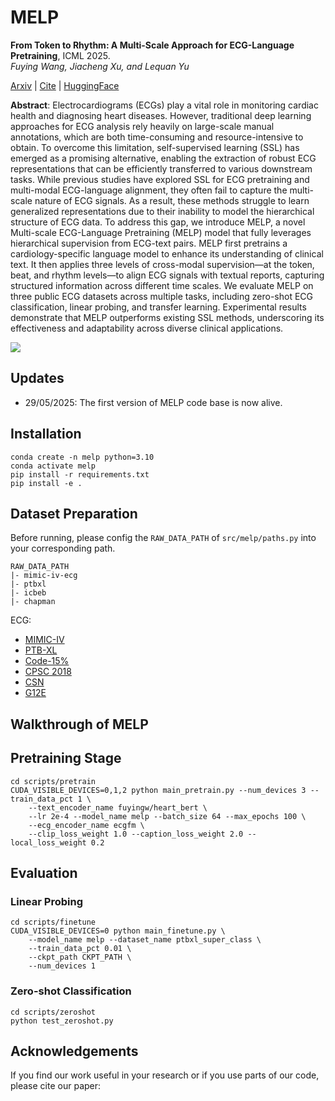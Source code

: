 # MELP

<b>From Token to Rhythm: A Multi-Scale Approach for ECG-Language Pretraining</b>, ICML 2025.
<br><em>Fuying Wang, Jiacheng Xu, and Lequan Yu</em></br>

[Arxiv]() | [Cite](#acknowledgements) | [HuggingFace](https://huggingface.co/fuyingw/MELP_Encoder)

**Abstract**: Electrocardiograms (ECGs) play a vital role in monitoring cardiac health and diagnosing heart diseases. However, traditional deep learning approaches for ECG analysis rely heavily on large-scale manual annotations, which are both time-consuming and resource-intensive to obtain. To overcome this limitation, self-supervised learning (SSL) has emerged as a promising alternative, enabling the extraction of robust ECG representations that can be efficiently transferred to various downstream tasks. While previous studies have explored SSL for ECG pretraining and multi-modal ECG-language alignment, they often fail to capture the multi-scale nature of ECG signals. As a result, these methods struggle to learn generalized representations due to their inability to model the hierarchical structure of ECG data. To address this gap, we introduce MELP, a novel Multi-scale ECG-Language Pretraining (MELP) model that fully leverages hierarchical supervision from ECG-text pairs. MELP first pretrains a cardiology-specific language model to enhance its understanding of clinical text. It then applies three levels of cross-modal supervision—at the token, beat, and rhythm levels—to align ECG signals with textual reports, capturing structured information across different time scales. We evaluate MELP on three public ECG datasets across multiple tasks, including zero-shot ECG classification, linear probing, and transfer learning. Experimental results demonstrate that MELP outperforms existing SSL methods, underscoring its effectiveness and adaptability across diverse clinical applications.

![](docs/framework.png)

## Updates
- 29/05/2025: The first version of MELP code base is now alive.

## Installation 

```
conda create -n melp python=3.10
conda activate melp
pip install -r requirements.txt
pip install -e .
```

## Dataset Preparation

Before running, please config the `RAW_DATA_PATH` of `src/melp/paths.py` into your corresponding path.

```
RAW_DATA_PATH
|- mimic-iv-ecg
|- ptbxl
|- icbeb
|- chapman
```
ECG: 
- [MIMIC-IV](https://physionet.org/content/mimic-iv-ecg/1.0/)
- [PTB-XL](https://physionet.org/content/ptb-xl/1.0.3/)
- [Code-15%](https://zenodo.org/records/4916206)
- [CPSC 2018](https://physionet.org/content/challenge-2020/1.0.2/training/cpsc_2018/)
- [CSN](https://physionet.org/content/ecg-arrhythmia/1.0.0/)
- [G12E](https://physionet.org/content/challenge-2020/1.0.2/training/georgia/)

## Walkthrough of MELP

## Pretraining Stage

```
cd scripts/pretrain
CUDA_VISIBLE_DEVICES=0,1,2 python main_pretrain.py --num_devices 3 --train_data_pct 1 \
    --text_encoder_name fuyingw/heart_bert \
    --lr 2e-4 --model_name melp --batch_size 64 --max_epochs 100 \
    --ecg_encoder_name ecgfm \
    --clip_loss_weight 1.0 --caption_loss_weight 2.0 --local_loss_weight 0.2
```

## Evaluation 

### Linear Probing

```
cd scripts/finetune
CUDA_VISIBLE_DEVICES=0 python main_finetune.py \
    --model_name melp --dataset_name ptbxl_super_class \
    --train_data_pct 0.01 \
    --ckpt_path CKPT_PATH \
    --num_devices 1
```

### Zero-shot Classification
```
cd scripts/zeroshot
python test_zeroshot.py
```

## Acknowledgements
If you find our work useful in your research or if you use parts of our code, please cite our paper:
```
```
